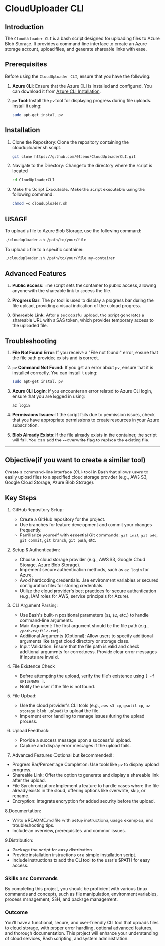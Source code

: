# CloudUploader CLI

## Introduction

The `CloudUploader CLI` is a bash script designed for uploading files to Azure Blob Storage. It provides a command-line interface to create an Azure storage account, upload files, and generate shareable links with ease.

## Prerequisites

Before using the `CloudUploader CLI`, ensure that you have the following:

1. **Azure CLI**: Ensure that the Azure CLI is installed and configured. You can download it from [Azure CLI Installation](https://docs.microsoft.com/en-us/cli/azure/install-azure-cli).
2. **`pv` Tool**: Install the `pv` tool for displaying progress during file uploads. Install it using:

   ```bash
   sudo apt-get install pv
   ```

## Installation

1. Clone the Repository: Clone the repository containing the clouduploader.sh script.

    ```bash
    git clone https://github.com/0tieno/CloudUploaderCLI.git
    ```

2. Navigate to the Directory: Change to the directory where the script is located.

    ```bash
    cd CloudUploaderCLI
    ```

3. Make the Script Executable: Make the script executable using the following command:

    ```bash
    chmod +x clouduploader.sh
    ```

## USAGE

To upload a file to Azure Blob Storage, use the following command:
  
```bash
./clouduploader.sh /path/to/your/file
```

To upload a file to a specific container:

```bash
./clouduploader.sh /path/to/your/file my-container
```

## Advanced Features

1. **Public Access**: The script sets the container to public access, allowing anyone with the shareable link to access the file.

2. **Progress Bar**: The pv tool is used to display a progress bar during the file upload, providing a visual indication of the upload progress.

3. **Shareable Link**: After a successful upload, the script generates a shareable URL with a SAS token, which provides temporary access to the uploaded file.

## Troubleshooting

1. **File Not Found Error**: If you receive a "File not found!" error, ensure that the file path provided exists and is correct.

2. `pv` **Command Not Found:** If you get an error about `pv`, ensure that it is installed correctly. You can install it using:

    ```bash
    sudo apt-get install pv
    ```

3. **Azure CLI Login**: If you encounter an error related to Azure CLI login, ensure that you are logged in using:

    ```bash
    az login
    ```

4. **Permissions Issues:** If the script fails due to permission issues, check that you have appropriate permissions to create resources in your Azure subscription.

5. **Blob Already Exists:** If the file already exists in the container, the script will fail. You can add the --overwrite flag to replace the existing file.

---

## Objective(if you want to create a similar tool)

Create a command-line interface (CLI) tool in Bash that allows users to easily upload files to a specified cloud storage provider (e.g., AWS S3, Google Cloud Storage, Azure Blob Storage).

## Key Steps

1. GitHub Repository Setup:
   - Create a GitHub repository for the project.
   - Use branches for feature development and commit your changes frequently.
   - Familiarize yourself with essential Git commands: `git init`, `git add`, `git commit`, `git branch`, `git push`, etc.

2. Setup & Authentication:
   - Choose a cloud storage provider (e.g., AWS S3, Google Cloud Storage, Azure Blob Storage).
   - Implement secure authentication methods, such as `az login` for Azure.
   - Avoid hardcoding credentials. Use environment variables or secured configuration files for storing credentials.
   - Utilize the cloud provider's best practices for secure authentication (e.g., IAM roles for AWS, service principals for Azure).

3. CLI Argument Parsing:
    - Use Bash's built-in positional parameters (`$1`, `$2`, etc.) to handle command-line arguments.
    - Main Argument: The first argument should be the file path (e.g., `/path/to/file.txt`).
    - Additional Arguments (Optional): Allow users to specify additional arguments like target cloud directory or storage class.
    - Input Validation: Ensure that the file path is valid and check additional arguments for correctness. Provide clear error messages if inputs are invalid.

4. File Existence Check:
    - Before attempting the upload, verify the file's existence using `[ -f $FILENAME ]`.
    - Notify the user if the file is not found.

5. File Upload:
    - Use the cloud provider's CLI tools (e.g., `aws s3 cp`, `gsutil cp`, `az storage blob upload`) to upload the file.
    - Implement error handling to manage issues during the upload process.

6. Upload Feedback:
    - Provide a success message upon a successful upload.
    - Capture and display error messages if the upload fails.

7. Advanced Features (Optional but Recommended):

- Progress Bar/Percentage Completion: Use tools like `pv` to display upload progress.
- Shareable Link: Offer the option to generate and display a shareable link after the upload.
- File Synchronization: Implement a feature to handle cases where the file already exists in the cloud, offering options like overwrite, skip, or rename.
- Encryption: Integrate encryption for added security before the upload.

8.Documentation:

- Write a README.md file with setup instructions, usage examples, and troubleshooting tips.
- Include an overview, prerequisites, and common issues.

9.Distribution:

- Package the script for easy distribution.
- Provide installation instructions or a simple installation script.
- Include instructions to add the CLI tool to the user's $PATH for easy access.

### Skills and Commands

By completing this project, you should be proficient with various Linux commands and concepts, such as file manipulation, environment variables, process management, SSH, and package management.

### Outcome

You’ll have a functional, secure, and user-friendly CLI tool that uploads files to cloud storage, with proper error handling, optional advanced features, and thorough documentation. This project will enhance your understanding of cloud services, Bash scripting, and system administration.
